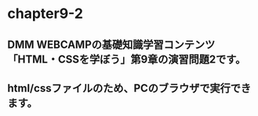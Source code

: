 # chapter9-2
## DMM WEBCAMPの基礎知識学習コンテンツ「HTML・CSSを学ぼう」第9章の演習問題2です。
## html/cssファイルのため、PCのブラウザで実行できます。
